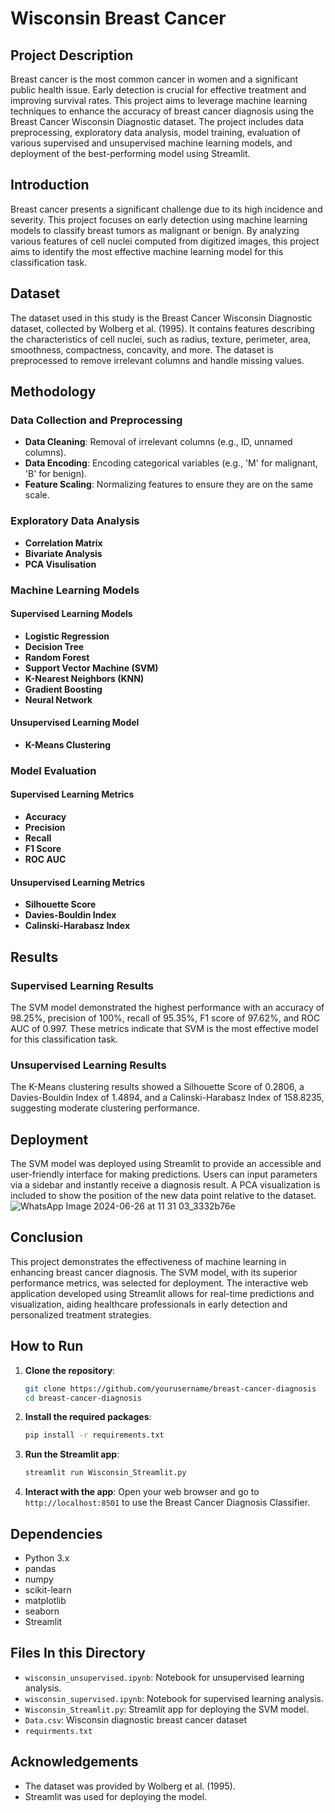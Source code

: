 # Wisconsin Breast Cancer 

## Project Description

Breast cancer is the most common cancer in women and a significant public health issue. Early detection is crucial for effective treatment and improving survival rates. This project aims to leverage machine learning techniques to enhance the accuracy of breast cancer diagnosis using the Breast Cancer Wisconsin Diagnostic dataset. The project includes data preprocessing, exploratory data analysis, model training, evaluation of various supervised and unsupervised machine learning models, and deployment of the best-performing model using Streamlit.


## Introduction

Breast cancer presents a significant challenge due to its high incidence and severity. This project focuses on early detection using machine learning models to classify breast tumors as malignant or benign. By analyzing various features of cell nuclei computed from digitized images, this project aims to identify the most effective machine learning model for this classification task.

## Dataset

The dataset used in this study is the Breast Cancer Wisconsin Diagnostic dataset, collected by Wolberg et al. (1995). It contains features describing the characteristics of cell nuclei, such as radius, texture, perimeter, area, smoothness, compactness, concavity, and more. The dataset is preprocessed to remove irrelevant columns and handle missing values.

## Methodology

### Data Collection and Preprocessing

- **Data Cleaning**: Removal of irrelevant columns (e.g., ID, unnamed columns).
- **Data Encoding**: Encoding categorical variables (e.g., 'M' for malignant, 'B' for benign).
- **Feature Scaling**: Normalizing features to ensure they are on the same scale.

### Exploratory Data Analysis
- **Correlation Matrix**
- **Bivariate Analysis**
- **PCA Visulisation**

### Machine Learning Models

#### Supervised Learning Models

- **Logistic Regression**
- **Decision Tree**
- **Random Forest**
- **Support Vector Machine (SVM)**
- **K-Nearest Neighbors (KNN)**
- **Gradient Boosting**
- **Neural Network**

#### Unsupervised Learning Model

- **K-Means Clustering**

### Model Evaluation

#### Supervised Learning Metrics

- **Accuracy**
- **Precision**
- **Recall**
- **F1 Score**
- **ROC AUC**

#### Unsupervised Learning Metrics

- **Silhouette Score**
- **Davies-Bouldin Index**
- **Calinski-Harabasz Index**

## Results

### Supervised Learning Results

The SVM model demonstrated the highest performance with an accuracy of 98.25%, precision of 100%, recall of 95.35%, F1 score of 97.62%, and ROC AUC of 0.997. These metrics indicate that SVM is the most effective model for this classification task.

### Unsupervised Learning Results

The K-Means clustering results showed a Silhouette Score of 0.2806, a Davies-Bouldin Index of 1.4894, and a Calinski-Harabasz Index of 158.8235, suggesting moderate clustering performance.

## Deployment

The SVM model was deployed using Streamlit to provide an accessible and user-friendly interface for making predictions. Users can input parameters via a sidebar and instantly receive a diagnosis result. A PCA visualization is included to show the position of the new data point relative to the dataset.
![WhatsApp Image 2024-06-26 at 11 31 03_3332b76e](https://github.com/Roua91/Wisconsin_Breast_Cancer/assets/165356652/0a1441af-cd60-4dad-9346-8ce95b38adeb)


## Conclusion

This project demonstrates the effectiveness of machine learning in enhancing breast cancer diagnosis. The SVM model, with its superior performance metrics, was selected for deployment. The interactive web application developed using Streamlit allows for real-time predictions and visualization, aiding healthcare professionals in early detection and personalized treatment strategies.

## How to Run

1. **Clone the repository**:
   ```bash
   git clone https://github.com/yourusername/breast-cancer-diagnosis
   cd breast-cancer-diagnosis
   ```

2. **Install the required packages**:
   ```bash
   pip install -r requirements.txt
   ```

3. **Run the Streamlit app**:
   ```bash
   streamlit run Wisconsin_Streamlit.py
   ```

4. **Interact with the app**:
   Open your web browser and go to `http://localhost:8501` to use the Breast Cancer Diagnosis Classifier.

## Dependencies

- Python 3.x
- pandas
- numpy
- scikit-learn
- matplotlib
- seaborn
- Streamlit

## Files In this Directory

- `wisconsin_unsupervised.ipynb`: Notebook for unsupervised learning analysis.
- `wisconsin_supervised.ipynb`: Notebook for supervised learning analysis.
- `Wisconsin_Streamlit.py`: Streamlit app for deploying the SVM model.
- `Data.csv`: Wisconsin diagnostic breast cancer dataset
- `requirments.txt`

## Acknowledgements

- The dataset was provided by Wolberg et al. (1995).
- Streamlit was used for deploying the model.

